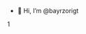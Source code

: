 - 👋 Hi, I’m @bayrzorigt

<!---
bayrzorigt/bayrzorigt is a ✨ special ✨ repository because its `README.md` (this file) appears on your GitHub profile.
You can click the Preview link to take a look at your changes.
--->1

